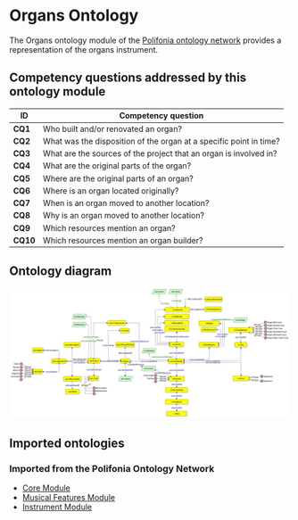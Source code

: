 # Organs Ontology
The Organs ontology module of the [Polifonia ontology network](https://github.com/polifonia-project/ontology-network) provides a representation of the organs instrument. 


## Competency questions addressed by this ontology module

| **ID**   | **Competency question**                                              |
| -------- | -------------------------------------------------------------------- |
| **CQ1**  | Who built and/or renovated an organ?                                 |
| **CQ2**  | What was the disposition of the organ at a specific point in time?   |
| **CQ3**  | What are the sources of the project that an organ is involved in?    |
| **CQ4**  | What are the original parts of the organ?                            |
| **CQ5**  | Where are the original parts of an organ?                            |
| **CQ6**  | Where is an organ located originally?                                |
| **CQ7**  | When is an organ moved to another location?                          |
| **CQ8**  | Why is an organ moved to another location?                           |
| **CQ9**  | Which resources mention an organ?                                    |
| **CQ10** | Which resources mention an organ builder?                            |

## Ontology diagram

<img width="824" alt="mp-performers" src="https://github.com/polifonia-project/organs-ontology/blob/2f14a1504b737d5fd403636275a829c25001ac1a/Organ%20ontology.jpg">

## Imported ontologies

### Imported from the Polifonia Ontology Network

- [Core Module](https://github.com/polifonia-project/core-ontology/)
- [Musical Features Module](https://github.com/polifonia-project/musical-features-ontology/)
- [Instrument Module](https://github.com/polifonia-project/instrument-ontology/)

